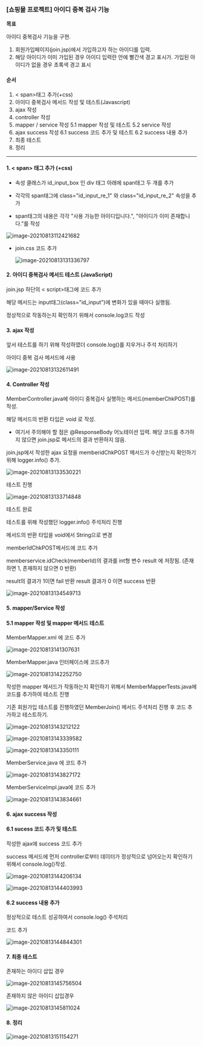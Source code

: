 ### [쇼핑몰 프로젝트] 아이디 중복 검사 기능 

**목표**

아이디 중복검사 기능을 구현. 

1. 회원가입페이지(join.jsp)에서 가입하고자 하는 아이디를 입력.
2. 해당 아이디가 이미 가입된 경우 아이디 입력란 안에 빨간색 경고 표시가. 가입된 아이디가 없을 경우 초록색 경고 표시



#### 순서

1. < span>태그 추가(+css)
2. 아이디 중복검사 메서드 작성 및 테스트(Javascript)
3. ajax 작성
4. controller 작성
5. mapper / service 작성
     5.1 mapper 작성 및 테스트
     5.2 service 작성
6. ajax success 작성
     6.1 success 코드 추가 및 테스트
     6.2 success 내용 추가
7. 최종 테스트
8. 정리

---

#### 1. < span> 태그 추가 (+css)

* 속성 클래스가 id_input_box 인 div 태그 아래에 span태그 두 개를 추가

* 각각의 span태그에 class="id_input_re_1" 와 class="id_input_re_2" 속성을 추가

* span태그의 내용은 각각 "사용 가능한 아이디입니다.", "아이디가 이미 존재합니다."를 작성

![image-20210813112421682](C:\Users\user\AppData\Roaming\Typora\typora-user-images\image-20210813112421682.png)



* join.css 코드 추가 

  ![image-20210813131336797](C:\Users\user\AppData\Roaming\Typora\typora-user-images\image-20210813131336797.png)



#### 2. 아이디 중복검사 메서드 테스트 (JavaScript)

join.jsp 하단의 < script>태그에 코드 추가

해당 메서드는 input태그(class="id_input")에 변화가 있을 때마다 실행됨.

정상적으로 작동하는지 확인하기 위해서 console.log코드 작성



#### 3. ajax 작성

앞서 테스트를 하기 위해 작성하였더 console.log()를 지우거나 주석 처리하기

아이디 중복 검사 메서드에 사용 

![image-20210813132611491](C:\Users\user\AppData\Roaming\Typora\typora-user-images\image-20210813132611491.png)



#### 4. Controller 작성

MemberController.java에 아이디 중복검사 실행하는 메서드(memberChkPOST)를 작성.

해당 메서드의 반환 타입은 void 로 작성.

* 여기서 주의해야 할 점은 @ResponseBody 어노테이션 입력. 해당 코드를 추가하지 않으면 join.jsp로 메서드의 결과 반환하지 않음. 

join.jsp에서 작성한 ajax 요청을 memberidChkPOST 메서드가 수신받는지 확인하기 위해 logger.info() 추가.

![image-20210813133530221](C:\Users\user\AppData\Roaming\Typora\typora-user-images\image-20210813133530221.png)



테스트 진행

![image-20210813133714848](C:\Users\user\AppData\Roaming\Typora\typora-user-images\image-20210813133714848.png)

테스트 완료 

테스트를 위해 작성했던 logger.info() 주석처리 진행 

메서드의 반환 타입을 void에서 String으로 변경

memberIdChkPOST메서드에 코드 추가

memberservice.idCheck(memberId)의 결과를 int형 변수 result 에 저장됨. (존재하면 1, 존재하지 않으면 0 반환)

result의 결과가 1이면 fail 반환 result 결과가 0 이면 success 반환 

![image-20210813134549713](C:\Users\user\AppData\Roaming\Typora\typora-user-images\image-20210813134549713.png)



#### 5. mapper/Service 작성

#### 5.1 mapper 작성 및 mapper 메서드 테스트

MemberMapper.xml 에 코드 추가

![image-20210813141307631](C:\Users\user\AppData\Roaming\Typora\typora-user-images\image-20210813141307631.png)



MemberMapper.java 인터페이스에 코드추가 

![image-20210813142252750](C:\Users\user\AppData\Roaming\Typora\typora-user-images\image-20210813142252750.png)



작성한 mapper 메서드가 작동하는지 확인하기 위해서 MemberMapperTests.java에 코드를 추가하여 테스트 진행

기존 회원가입 테스트를 진행하였던 MemberJoin() 메서드 주석처리 진행 후 코드 추가하고 테스트하기.

![image-20210813143212122](C:\Users\user\AppData\Roaming\Typora\typora-user-images\image-20210813143212122.png)

![image-20210813143339582](C:\Users\user\AppData\Roaming\Typora\typora-user-images\image-20210813143339582.png)

![image-20210813143350111](C:\Users\user\AppData\Roaming\Typora\typora-user-images\image-20210813143350111.png)



MemberService.java 에 코드 추가 

![image-20210813143827172](C:\Users\user\AppData\Roaming\Typora\typora-user-images\image-20210813143827172.png)

MemberServiceImpl.java에 코드 추가

![image-20210813143834661](C:\Users\user\AppData\Roaming\Typora\typora-user-images\image-20210813143834661.png)



#### 6. ajax success 작성

#### 6.1 sucess 코드 추가 및 테스트

작성한 ajax에 success 코드 추가 

success 메서드에 먼저 controller로부터 데이터가 정상적으로 넘어오는지 확인하기 위해서 console.log()작성. 

![image-20210813144206134](C:\Users\user\AppData\Roaming\Typora\typora-user-images\image-20210813144206134.png)

![image-20210813144403993](C:\Users\user\AppData\Roaming\Typora\typora-user-images\image-20210813144403993.png)



#### 6.2 success 내용 추가 

정상적으로 테스트 성공하여서 console.log() 주석처리 

코드 추가 

![image-20210813144844301](C:\Users\user\AppData\Roaming\Typora\typora-user-images\image-20210813144844301.png)



#### 7. 최종 테스트

존재하는 아이디 삽입 경우

![image-20210813145756504](C:\Users\user\AppData\Roaming\Typora\typora-user-images\image-20210813145756504.png)



존재하지 않은 아이디 삽입경우 

![image-20210813145811024](C:\Users\user\AppData\Roaming\Typora\typora-user-images\image-20210813145811024.png)



#### 8. 정리

![image-20210813151154271](C:\Users\user\AppData\Roaming\Typora\typora-user-images\image-20210813151154271.png)

